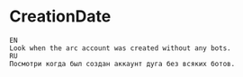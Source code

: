 # CreationDate
```
EN
Look when the arc account was created without any bots.
RU
Посмотри когда был создан аккаунт дуга без всяких ботов.
```

